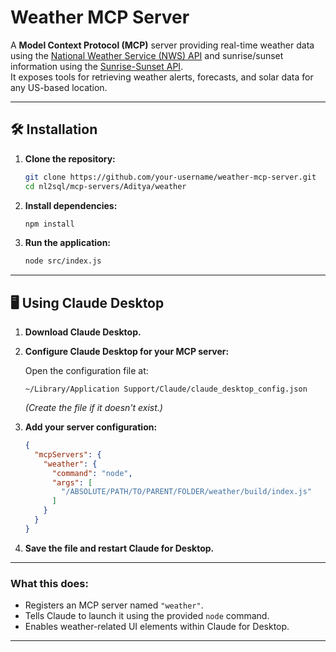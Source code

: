 # Weather MCP Server

A **Model Context Protocol (MCP)** server providing real-time weather data using the [National Weather Service (NWS) API](https://www.weather.gov/documentation/services-web-api) and sunrise/sunset information using the [Sunrise-Sunset API](https://sunrise-sunset.org/api).  
It exposes tools for retrieving weather alerts, forecasts, and solar data for any US-based location.

---

## 🛠 Installation

1. **Clone the repository:**

   ```bash
   git clone https://github.com/your-username/weather-mcp-server.git
   cd nl2sql/mcp-servers/Aditya/weather
   ```

2. **Install dependencies:**

   ```bash
   npm install
   ```

3. **Run the application:**

   ```bash
   node src/index.js
   ```

---

## 🖥 Using Claude Desktop

1. **Download Claude Desktop.**  
2. **Configure Claude Desktop for your MCP server:**

   Open the configuration file at:

   ```
   ~/Library/Application Support/Claude/claude_desktop_config.json
   ```

   *(Create the file if it doesn't exist.)*

3. **Add your server configuration:**

   ```json
   {
     "mcpServers": {
       "weather": {
         "command": "node",
         "args": [
           "/ABSOLUTE/PATH/TO/PARENT/FOLDER/weather/build/index.js"
         ]
       }
     }
   }
   ```

4. **Save the file and restart Claude for Desktop.**

---

### What this does:

- Registers an MCP server named `"weather"`.
- Tells Claude to launch it using the provided `node` command.
- Enables weather-related UI elements within Claude for Desktop.

---
